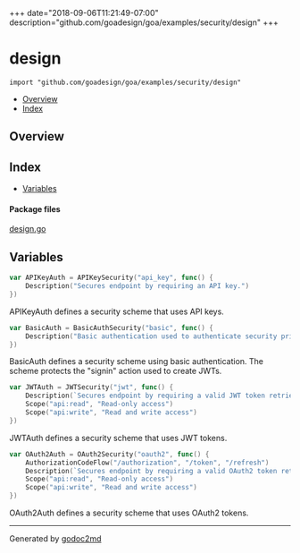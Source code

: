 +++
date="2018-09-06T11:21:49-07:00"
description="github.com/goadesign/goa/examples/security/design"
+++


# design
`import "github.com/goadesign/goa/examples/security/design"`

* [Overview](#pkg-overview)
* [Index](#pkg-index)

## <a name="pkg-overview">Overview</a>



## <a name="pkg-index">Index</a>
* [Variables](#pkg-variables)


#### <a name="pkg-files">Package files</a>
[design.go](/src/github.com/goadesign/goa/examples/security/design/design.go) 



## <a name="pkg-variables">Variables</a>
``` go
var APIKeyAuth = APIKeySecurity("api_key", func() {
    Description("Secures endpoint by requiring an API key.")
})
```
APIKeyAuth defines a security scheme that uses API keys.

``` go
var BasicAuth = BasicAuthSecurity("basic", func() {
    Description("Basic authentication used to authenticate security principal during signin")
})
```
BasicAuth defines a security scheme using basic authentication. The scheme
protects the "signin" action used to create JWTs.

``` go
var JWTAuth = JWTSecurity("jwt", func() {
    Description(`Secures endpoint by requiring a valid JWT token retrieved via the signin endpoint. Supports scopes "api:read" and "api:write".`)
    Scope("api:read", "Read-only access")
    Scope("api:write", "Read and write access")
})
```
JWTAuth defines a security scheme that uses JWT tokens.

``` go
var OAuth2Auth = OAuth2Security("oauth2", func() {
    AuthorizationCodeFlow("/authorization", "/token", "/refresh")
    Description(`Secures endpoint by requiring a valid OAuth2 token retrieved via the signin endpoint. Supports scopes "api:read" and "api:write".`)
    Scope("api:read", "Read-only access")
    Scope("api:write", "Read and write access")
})
```
OAuth2Auth defines a security scheme that uses OAuth2 tokens.








- - -
Generated by [godoc2md](https://godoc.org/github.com/davecheney/godoc2md)
